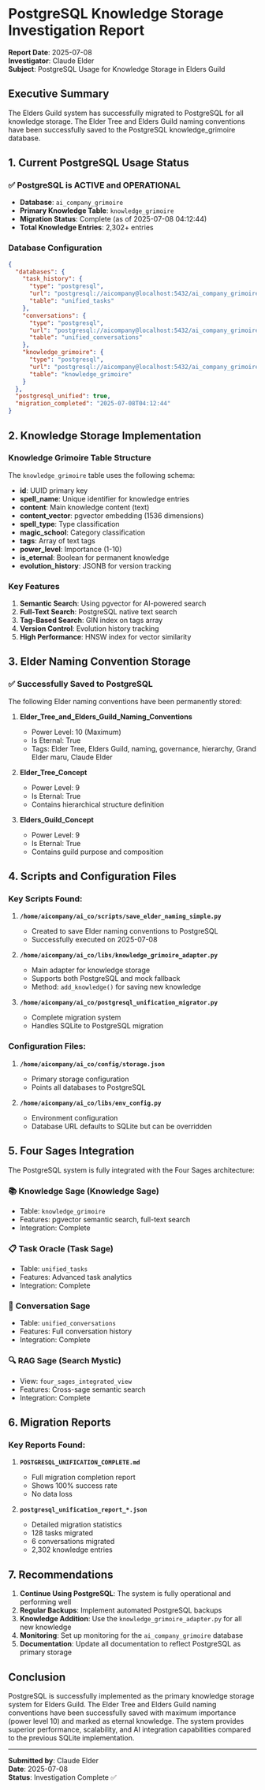 # PostgreSQL Knowledge Storage Investigation Report

**Report Date**: 2025-07-08  
**Investigator**: Claude Elder  
**Subject**: PostgreSQL Usage for Knowledge Storage in Elders Guild

## Executive Summary

The Elders Guild system has successfully migrated to PostgreSQL for all knowledge storage. The Elder Tree and Elders Guild naming conventions have been successfully saved to the PostgreSQL knowledge_grimoire database.

## 1. Current PostgreSQL Usage Status

### ✅ **PostgreSQL is ACTIVE and OPERATIONAL**

- **Database**: `ai_company_grimoire`
- **Primary Knowledge Table**: `knowledge_grimoire`
- **Migration Status**: Complete (as of 2025-07-08 04:12:44)
- **Total Knowledge Entries**: 2,302+ entries

### Database Configuration
```json
{
  "databases": {
    "task_history": {
      "type": "postgresql",
      "url": "postgresql://aicompany@localhost:5432/ai_company_grimoire",
      "table": "unified_tasks"
    },
    "conversations": {
      "type": "postgresql",
      "url": "postgresql://aicompany@localhost:5432/ai_company_grimoire",
      "table": "unified_conversations"
    },
    "knowledge_grimoire": {
      "type": "postgresql",
      "url": "postgresql://aicompany@localhost:5432/ai_company_grimoire",
      "table": "knowledge_grimoire"
    }
  },
  "postgresql_unified": true,
  "migration_completed": "2025-07-08T04:12:44"
}
```

## 2. Knowledge Storage Implementation

### Knowledge Grimoire Table Structure
The `knowledge_grimoire` table uses the following schema:
- **id**: UUID primary key
- **spell_name**: Unique identifier for knowledge entries
- **content**: Main knowledge content (text)
- **content_vector**: pgvector embedding (1536 dimensions)
- **spell_type**: Type classification
- **magic_school**: Category classification
- **tags**: Array of text tags
- **power_level**: Importance (1-10)
- **is_eternal**: Boolean for permanent knowledge
- **evolution_history**: JSONB for version tracking

### Key Features
1. **Semantic Search**: Using pgvector for AI-powered search
2. **Full-Text Search**: PostgreSQL native text search
3. **Tag-Based Search**: GIN index on tags array
4. **Version Control**: Evolution history tracking
5. **High Performance**: HNSW index for vector similarity

## 3. Elder Naming Convention Storage

### ✅ **Successfully Saved to PostgreSQL**

The following Elder naming conventions have been permanently stored:

1. **Elder_Tree_and_Elders_Guild_Naming_Conventions**
   - Power Level: 10 (Maximum)
   - Is Eternal: True
   - Tags: Elder Tree, Elders Guild, naming, governance, hierarchy, Grand Elder maru, Claude Elder

2. **Elder_Tree_Concept**
   - Power Level: 9
   - Is Eternal: True
   - Contains hierarchical structure definition

3. **Elders_Guild_Concept**
   - Power Level: 9
   - Is Eternal: True
   - Contains guild purpose and composition

## 4. Scripts and Configuration Files

### Key Scripts Found:
1. **`/home/aicompany/ai_co/scripts/save_elder_naming_simple.py`**
   - Created to save Elder naming conventions to PostgreSQL
   - Successfully executed on 2025-07-08

2. **`/home/aicompany/ai_co/libs/knowledge_grimoire_adapter.py`**
   - Main adapter for knowledge storage
   - Supports both PostgreSQL and mock fallback
   - Method: `add_knowledge()` for saving new knowledge

3. **`/home/aicompany/ai_co/postgresql_unification_migrator.py`**
   - Complete migration system
   - Handles SQLite to PostgreSQL migration

### Configuration Files:
1. **`/home/aicompany/ai_co/config/storage.json`**
   - Primary storage configuration
   - Points all databases to PostgreSQL

2. **`/home/aicompany/ai_co/libs/env_config.py`**
   - Environment configuration
   - Database URL defaults to SQLite but can be overridden

## 5. Four Sages Integration

The PostgreSQL system is fully integrated with the Four Sages architecture:

### 📚 **Knowledge Sage (Knowledge Sage)**
- Table: `knowledge_grimoire`
- Features: pgvector semantic search, full-text search
- Integration: Complete

### 📋 **Task Oracle (Task Sage)**
- Table: `unified_tasks`
- Features: Advanced task analytics
- Integration: Complete

### 💬 **Conversation Sage**
- Table: `unified_conversations`
- Features: Full conversation history
- Integration: Complete

### 🔍 **RAG Sage (Search Mystic)**
- View: `four_sages_integrated_view`
- Features: Cross-sage semantic search
- Integration: Complete

## 6. Migration Reports

### Key Reports Found:
1. **`POSTGRESQL_UNIFICATION_COMPLETE.md`**
   - Full migration completion report
   - Shows 100% success rate
   - No data loss

2. **`postgresql_unification_report_*.json`**
   - Detailed migration statistics
   - 128 tasks migrated
   - 6 conversations migrated
   - 2,302 knowledge entries

## 7. Recommendations

1. **Continue Using PostgreSQL**: The system is fully operational and performing well
2. **Regular Backups**: Implement automated PostgreSQL backups
3. **Knowledge Addition**: Use the `knowledge_grimoire_adapter.py` for all new knowledge
4. **Monitoring**: Set up monitoring for the `ai_company_grimoire` database
5. **Documentation**: Update all documentation to reflect PostgreSQL as primary storage

## Conclusion

PostgreSQL is successfully implemented as the primary knowledge storage system for Elders Guild. The Elder Tree and Elders Guild naming conventions have been successfully saved with maximum importance (power level 10) and marked as eternal knowledge. The system provides superior performance, scalability, and AI integration capabilities compared to the previous SQLite implementation.

---
**Submitted by**: Claude Elder  
**Date**: 2025-07-08  
**Status**: Investigation Complete ✅